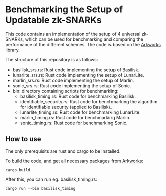 # Benchmarking the Setup of Updatable zk-SNARKs

This code contains an implementation of the setup of 4 universal zk-SNARKs, which can be used for benchmarking and comparing the performance of the different schemes. 
The code is based on the [Arkworks](https://github.com/arkworks-rs) library.

The structure of this repository is as follows:
* basilisk_srs.rs: Rust code implementing the setup of Basilisk.
* lunarlite_srs.rs: Rust code implementing the setup of LunarLite.
* marlin_srs.rs: Rust code implementing the setup of Marlin.
* sonic_srs.rs: Rust code implementing the setup of Sonic.
* bin: directory containing scripts for benchmarking:
  - basilisk_timing.rs: Rust code for benchmarking Basilisk.
  - identifiable_security.rs: Rust code for benchmarking the algorithm for identifiable security (applied to Basilisk).
  - lunarlite_timing.rs: Rust code for benchmarking LunarLite.
  - marlin_timing.rs: Rust code for benchmarking Marlin.
  - sonic_timing.rs: Rust code for benchmarking Sonic.

## How to use
The only prerequisits are rust and cargo to be installed. 

To build the code, and get all necessary packages from [Arkworks](https://github.com/arkworks-rs):
```
cargo build
```

After this, you can run eg. basilisk_timing.rs:
```
cargo run --bin basilisk_timing
```
